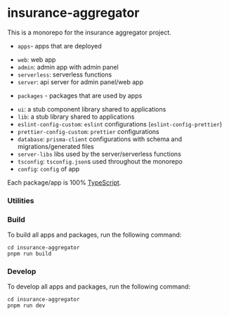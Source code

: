 # insurance-aggregator

This is a monorepo for the insurance aggregator project.
+ `apps`- apps that are deployed
- `web`: web app
- `admin`: admin app with admin panel 
- `serverless`: serverless functions
- `server`: api server for admin panel/web app

+ `packages` - packages that are used by apps
- `ui`: a stub component library shared to applications
- `lib`: a stub library shared to applications
- `eslint-config-custom`: `eslint` configurations (`eslint-config-prettier`)
- `prettier-config-custom`: `prettier` configurations
- `database`: `prisma-client` configurations with schema and migrations/generated files
- `server-libs` libs used by the server/serverless functions
- `tsconfig`: `tsconfig.json`s used throughout the monorepo
- `config`: `config` of app

Each package/app is 100% [TypeScript](https://www.typescriptlang.org/).

### Utilities

### Build

To build all apps and packages, run the following command:

```
cd insurance-aggregator
pnpm run build
```

### Develop

To develop all apps and packages, run the following command:

```
cd insurance-aggregator
pnpm run dev
```

